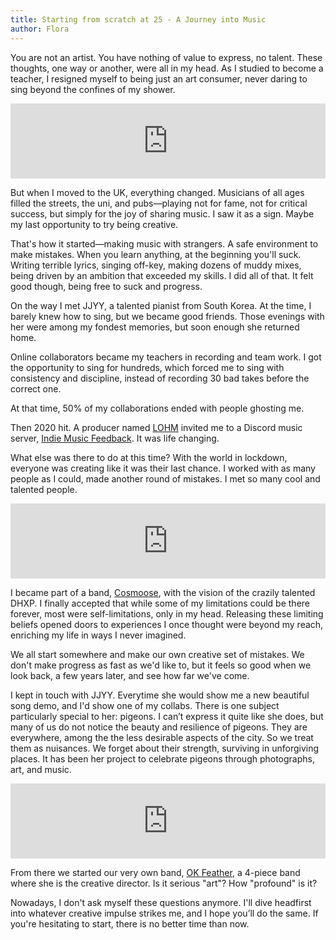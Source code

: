 ```yaml
---
title: Starting from scratch at 25 - A Journey into Music
author: Flora
---
```


You are not an artist. You have nothing of value to express, no talent.
These thoughts, one way or another, were all in my head.
As I studied to become a teacher, I resigned myself to being just an art consumer, never daring to sing beyond the confines of my shower.

<iframe style="border: 0; width: 100%; height: 120px;" src="https://bandcamp.com/EmbeddedPlayer/album=2511717821/size=large/bgcol=ffffff/linkcol=0687f5/tracklist=false/artwork=small/transparent=true/" seamless><a href="https://floralin.bandcamp.com/album/night">Night by Flora Lin</a></iframe>

But when I moved to the UK, everything changed. Musicians of all ages filled the streets, the uni, and pubs—playing not for fame, not for critical success, but simply for the joy of sharing music. I saw it as a sign. Maybe my last opportunity to try being creative.

That's how it started—making music with strangers.
A safe environment to make mistakes.
When you learn anything, at the beginning you'll suck.
Writing terrible lyrics, singing off-key, making dozens of muddy mixes, being driven by an ambition that exceeded my skills. I did all of that.
It felt good though, being free to suck and progress.

On the way I met JJYY, a talented pianist from South Korea.
At the time, I barely knew how to sing, but we became good friends.
Those evenings with her were among my fondest memories, but soon enough she returned home.

Online collaborators became my teachers in recording and team work.
I got the opportunity to sing for hundreds, which forced me to sing with consistency and discipline, instead of recording 30 bad takes before the correct one.

At that time, 50% of my collaborations ended with people ghosting me.

Then 2020 hit.
A producer named [LOHM](https://www.youtube.com/channel/UCxc-Gm_a5YqEOLG5Gdo67FA) invited me to a Discord music server,
[Indie Music Feedback](https://indiemusicfeedback.com/).
It was life changing.

What else was there to do at this time? With the world in lockdown, everyone was creating like it was their last chance.
I worked with as many people as I could, made another round of mistakes.
I met so many cool and talented people.

<iframe style="border: 0; width: 100%; height: 120px;" src="https://bandcamp.com/EmbeddedPlayer/album=3774264150/size=large/bgcol=ffffff/linkcol=0687f5/tracklist=false/artwork=small/track=1167896205/transparent=true/" seamless><a href="https://cosmoose.bandcamp.com/album/into-the-cosmooverse">Into the Cosmooverse by Cosmoose</a></iframe>

I became part of a band, [Cosmoose](https://cosmoose.org/), with the vision of the crazily talented DHXP.
I finally accepted that while some of my limitations could be there forever, most were self-limitations, only in my head.
Releasing these limiting beliefs opened doors to experiences I once thought were beyond my reach, 
enriching my life in ways I never imagined.

We all start somewhere and make our own creative set of mistakes. 
We don't make progress as fast as we'd like to, but it feels so good when we look back, a few years later, and see how far we've come.

I kept in touch with JJYY. Everytime she would show me a new beautiful song demo, and I'd show one of my collabs.
There is one subject particularly special to her: pigeons.
I can’t express it quite like she does, but many of us do not notice the beauty and resilience of pigeons. They are everywhere, among the the less desirable aspects of the city. So we treat them as nuisances. We forget about their strength, surviving in unforgiving places.
It has been her project to celebrate pigeons through photographs, art, and music.

<iframe style="border: 0; width: 100%; height: 120px;" src="https://bandcamp.com/EmbeddedPlayer/track=974822196/size=large/bgcol=ffffff/linkcol=0687f5/tracklist=false/artwork=small/transparent=true/" seamless><a href="https://okfeather.bandcamp.com/track/summer-of-young-love-feat-flora-lin">Summer of Young Love (feat. Flora Lin) by OK feather</a></iframe>

From there we started our very own band, [OK Feather](https://okfeather.com/), a 4-piece band where she is the creative director.
Is it serious "art"? How "profound" is it?

Nowadays, I don't ask myself these questions anymore. 
I'll dive headfirst into whatever creative impulse strikes me, and I hope you’ll do the same.
If you're hesitating to start, there is no better time than now.